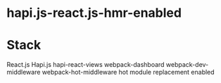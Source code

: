 # hapi.js-react.js-hmr-enabled

# Stack
React.js
Hapi.js
hapi-react-views
webpack-dashboard
webpack-dev-middleware
webpack-hot-middleware
hot module replacement enabled
